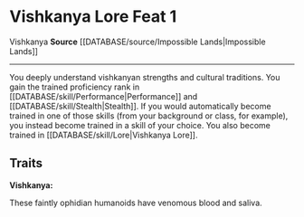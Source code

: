 ﻿---
feat: Vishkanya Lore
id: '4024'
level: '1'
name: Vishkanya Lore
rarity: Common
source: '[[DATABASE/source/Impossible Lands|Impossible Lands]]'
trait:
- '[[DATABASE/trait/Vishkanya|Vishkanya]]'
type: Feat

---
# Vishkanya Lore <span class="item-type">Feat 1</span>

<span class="item-trait">Vishkanya</span>
**Source** [[DATABASE/source/Impossible Lands|Impossible Lands]]

---
You deeply understand vishkanyan strengths and cultural traditions. You gain the trained proficiency rank in [[DATABASE/skill/Performance|Performance]] and [[DATABASE/skill/Stealth|Stealth]]. If you would automatically become trained in one of those skills (from your background or class, for example), you instead become trained in a skill of your choice. You also become trained in [[DATABASE/skill/Lore|Vishkanya Lore]].

## Traits

**Vishkanya:**

These faintly ophidian humanoids have venomous blood and saliva.